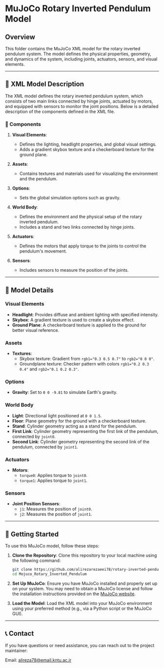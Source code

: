 # MuJoCo Rotary Inverted Pendulum Model

## Overview

This folder contains the MuJoCo XML model for the rotary inverted pendulum system. The model defines the physical properties, geometry, and dynamics of the system, including joints, actuators, sensors, and visual elements.

---

## 📄 XML Model Description

The XML model defines the rotary inverted pendulum system, which consists of two main links connected by hinge joints, actuated by motors, and equipped with sensors to monitor the joint positions. Below is a detailed description of the components defined in the XML file.

### 📁 Components

1. **Visual Elements**: 
    - Defines the lighting, headlight properties, and global visual settings.
    - Adds a gradient skybox texture and a checkerboard texture for the ground plane.

2. **Assets**: 
    - Contains textures and materials used for visualizing the environment and the pendulum.

3. **Options**: 
    - Sets the global simulation options such as gravity.

4. **World Body**: 
    - Defines the environment and the physical setup of the rotary inverted pendulum.
    - Includes a stand and two links connected by hinge joints.

5. **Actuators**: 
    - Defines the motors that apply torque to the joints to control the pendulum's movement.

6. **Sensors**: 
    - Includes sensors to measure the position of the joints.

---

## 📐 Model Details

### Visual Elements
- **Headlight**: Provides diffuse and ambient lighting with specified intensity.
- **Skybox**: A gradient texture is used to create a skybox effect.
- **Ground Plane**: A checkerboard texture is applied to the ground for better visual reference.

### Assets
- **Textures**: 
  - Skybox texture: Gradient from `rgb1="0.3 0.5 0.7"` to `rgb2="0 0 0"`.
  - Groundplane texture: Checker pattern with colors `rgb1="0.2 0.3 0.4"` and `rgb2="0.1 0.2 0.3"`.

### Options
- **Gravity**: Set to `0 0 -9.81` to simulate Earth's gravity.

### World Body
- **Light**: Directional light positioned at `0 0 1.5`.
- **Floor**: Plane geometry for the ground with a checkerboard texture.
- **Stand**: Cylinder geometry acting as a stand for the pendulum.
- **First Link**: Cylinder geometry representing the first link of the pendulum, connected by `joint0`.
- **Second Link**: Cylinder geometry representing the second link of the pendulum, connected by `joint1`.

### Actuators
- **Motors**: 
  - `torque0`: Applies torque to `joint0`.
  - `torque1`: Applies torque to `joint1`.

### Sensors
- **Joint Position Sensors**: 
  - `j1`: Measures the position of `joint0`.
  - `j2`: Measures the position of `joint1`.

---

## 🚀 Getting Started

To use this MuJoCo model, follow these steps:

1. **Clone the Repository**: Clone this repository to your local machine using the following command:
    ```bash
    git clone https://github.com/alirezarezaeei78/rotary-inverted-pendulum.git
    cd Mojuco_Rotary_Inverted_Pendulum
    ```

2. **Set Up MuJoCo**: Ensure you have MuJoCo installed and properly set up on your system. You may need to obtain a MuJoCo license and follow the installation instructions provided on the [MuJoCo website](http://www.mujoco.org/).

3. **Load the Model**: Load the XML model into your MuJoCo environment using your preferred method (e.g., via a Python script or the MuJoCo GUI).

---

## 📞 Contact

If you have questions or need assistance, you can reach out to the project maintainer:

Email: [alireza78@email.kntu.ac.ir](mailto:alireza78@email.kntu.ac.ir)

